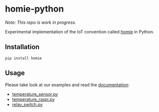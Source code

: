 # homie-python #
_Note: This repo is work in progress._

Experimental implementation of the IoT convention called [homie](https://github.com/marvinroger/homie) in Python.

## Installation ##

```pip install homie```

## Usage ##

Please take look at our examples and read the [documentation](docs/):

* [temperature_sensor.py](temperature_sensor.py)
* [temperature_raspi.py](temperature_raspi.py)
* [relay_switch.py](relay_switch.py)
